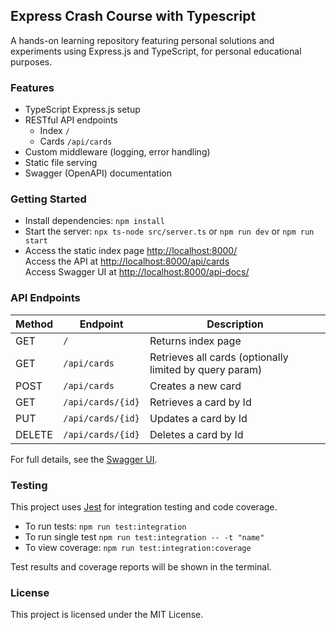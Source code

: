 ## Express Crash Course with Typescript

A hands-on learning repository featuring personal solutions and experiments using Express.js and TypeScript, for personal educational purposes.

### Features

- TypeScript Express.js setup
- RESTful API endpoints
  - Index `/`
  - Cards `/api/cards`
- Custom middleware (logging, error handling)
- Static file serving
- Swagger (OpenAPI) documentation

### Getting Started

- Install dependencies: `npm install`
- Start the server: `npx ts-node src/server.ts` or `npm run dev` or `npm run start`
- Access the static index page [http://localhost:8000/](http://localhost:8000/)  
  Access the API at [http://localhost:8000/api/cards](http://localhost:8000/api/cards)  
  Access Swagger UI at [http://localhost:8000/api-docs/](http://localhost:8000/api-docs/)

### API Endpoints

| Method | Endpoint          | Description                                             |
| ------ | ----------------- | ------------------------------------------------------- |
| GET    | `/`               | Returns index page                                      |
| GET    | `/api/cards`      | Retrieves all cards (optionally limited by query param) |
| POST   | `/api/cards`      | Creates a new card                                      |
| GET    | `/api/cards/{id}` | Retrieves a card by Id                                  |
| PUT    | `/api/cards/{id}` | Updates a card by Id                                    |
| DELETE | `/api/cards/{id}` | Deletes a card by Id                                    |

For full details, see the [Swagger UI](http://localhost:8000/api-docs/).

### Testing

This project uses [Jest](https://jestjs.io/) for integration testing and code coverage.

- To run tests:
  `npm run test:integration`
- To run single test
  `npm run test:integration -- -t "name"`
- To view coverage:
  `npm run test:integration:coverage`

Test results and coverage reports will be shown in the terminal.

### License

This project is licensed under the MIT License.
